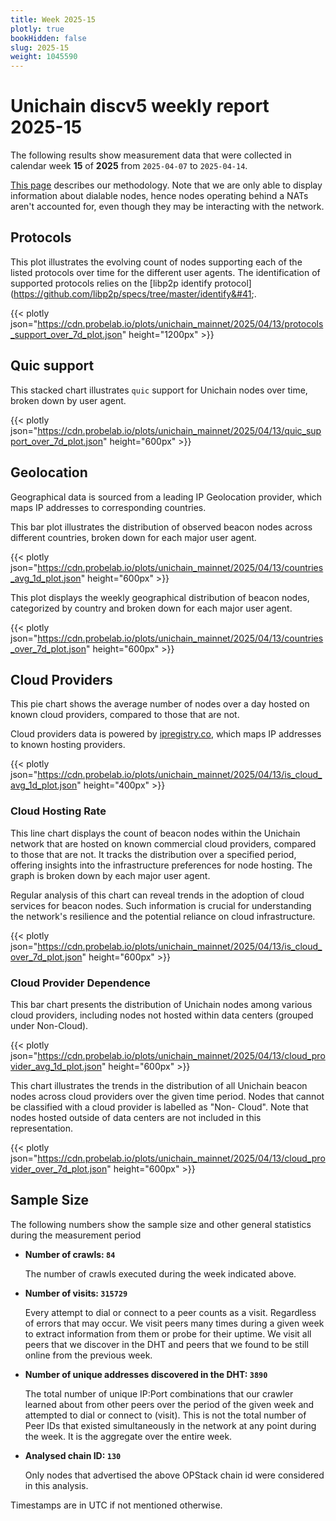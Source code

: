```yaml
---
title: Week 2025-15
plotly: true
bookHidden: false
slug: 2025-15
weight: 1045590
---
```


# Unichain discv5 weekly report 2025-15

The following results show measurement data that were collected in calendar week **15** of **2025** from `2025-04-07` to `2025-04-14`.

[This page](../methodology) describes our methodology. Note that we are only able to display information about dialable nodes, hence nodes operating behind a NATs aren't accounted for, even though they may be interacting with the network.


## Protocols

This plot illustrates the evolving count of nodes supporting each of the listed protocols over time for the different user agents. The identification of supported protocols relies on the [libp2p identify protocol]&#40;https://github.com/libp2p/specs/tree/master/identify&#41;.

{{< plotly json="https://cdn.probelab.io/plots/unichain_mainnet/2025/04/13/protocols_support_over_7d_plot.json" height="1200px" >}}


## Quic support

This stacked chart illustrates `quic` support for Unichain nodes over time, broken down by user agent.

{{< plotly json="https://cdn.probelab.io/plots/unichain_mainnet/2025/04/13/quic_support_over_7d_plot.json" height="600px" >}}


## Geolocation

Geographical data is sourced from a leading IP Geolocation provider, which maps IP addresses to corresponding countries.


This bar plot illustrates the distribution of observed beacon nodes across different countries, broken down for each major user agent.

{{< plotly json="https://cdn.probelab.io/plots/unichain_mainnet/2025/04/13/countries_avg_1d_plot.json" height="600px" >}}


This plot displays the weekly geographical distribution of beacon nodes, categorized by country and broken down for each major user agent.

{{< plotly json="https://cdn.probelab.io/plots/unichain_mainnet/2025/04/13/countries_over_7d_plot.json" height="600px" >}}


## Cloud Providers

This pie chart shows the average number of nodes over a day hosted on known cloud providers, compared to those that are not. 

Cloud providers data is powered by [ipregistry.co](https://ipregistry.co), which maps IP addresses to known hosting providers.

{{< plotly json="https://cdn.probelab.io/plots/unichain_mainnet/2025/04/13/is_cloud_avg_1d_plot.json" height="400px" >}}

### Cloud Hosting Rate

This line chart displays the count of beacon nodes within the Unichain network that are hosted on known commercial cloud providers, compared to those that are not. It tracks the distribution over a specified period, offering insights into the infrastructure preferences for node hosting. The graph is broken down by each major user agent.

Regular analysis of this chart can reveal trends in the adoption of cloud services for beacon nodes. Such information is crucial for understanding the network's resilience and the potential reliance on cloud infrastructure.

{{< plotly json="https://cdn.probelab.io/plots/unichain_mainnet/2025/04/13/is_cloud_over_7d_plot.json" height="600px" >}}

### Cloud Provider Dependence

This bar chart presents the distribution of Unichain nodes among various cloud providers, including nodes not hosted within data centers (grouped under Non-Cloud).

{{< plotly json="https://cdn.probelab.io/plots/unichain_mainnet/2025/04/13/cloud_provider_avg_1d_plot.json" height="600px" >}}

This chart illustrates the trends in the distribution of all Unichain beacon nodes across cloud providers over the given time period. Nodes that cannot be classified with a cloud provider is labelled as "Non-
Cloud". Note that nodes hosted outside of data centers are not included in this representation. 

{{< plotly json="https://cdn.probelab.io/plots/unichain_mainnet/2025/04/13/cloud_provider_over_7d_plot.json" height="600px" >}}

## Sample Size

The following numbers show the sample size and other general statistics during the measurement period

- **Number of crawls: `84`**
  
  The number of crawls executed during the week indicated above.

- **Number of visits: `315729`**

  Every attempt to dial or connect to a peer counts as a visit. Regardless of errors that may occur. We visit peers many times during a given week to extract information from them or probe for their uptime. We visit all peers that we discover in the DHT and peers that we found to be still online from the previous week.

- **Number of unique addresses discovered in the DHT: `3890`**

  The total number of unique IP:Port combinations that our crawler learned about from other peers over the period of the given week and attempted to dial or connect to (visit). This is not the total number of Peer IDs that existed simultaneously in the network at any point during the week. It is the aggregate over the entire week.

- **Analysed chain ID: `130`**
  
  Only nodes that advertised the above OPStack chain id were considered in this analysis.

Timestamps are in UTC if not mentioned otherwise.
